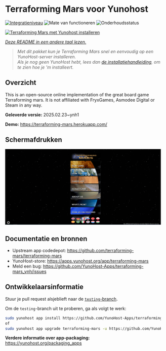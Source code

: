 <!--
NB: Deze README is automatisch gegenereerd door <https://github.com/YunoHost/apps/tree/master/tools/readme_generator>
Hij mag NIET handmatig aangepast worden.
-->

# Terraforming Mars  voor Yunohost

[![Integratieniveau](https://apps.yunohost.org/badge/integration/terraforming-mars)](https://ci-apps.yunohost.org/ci/apps/terraforming-mars/)
![Mate van functioneren](https://apps.yunohost.org/badge/state/terraforming-mars)
![Onderhoudsstatus](https://apps.yunohost.org/badge/maintained/terraforming-mars)

[![Terraforming Mars  met Yunohost installeren](https://install-app.yunohost.org/install-with-yunohost.svg)](https://install-app.yunohost.org/?app=terraforming-mars)

*[Deze README in een andere taal lezen.](./ALL_README.md)*

> *Met dit pakket kun je Terraforming Mars  snel en eenvoudig op een YunoHost-server installeren.*  
> *Als je nog geen YunoHost hebt, lees dan [de installatiehandleiding](https://yunohost.org/install), om te zien hoe je 'm installeert.*

## Overzicht

This is an open-source online implementation of the great board game Terraforming mars. It is not affiliated with FryxGames, Asmodee Digital or Steam in any way.


**Geleverde versie:** 2025.02.23~ynh1

**Demo:** <https://terraforming-mars.herokuapp.com/>

## Schermafdrukken

![Schermafdrukken van Terraforming Mars ](./doc/screenshots/screenshot.png)

## Documentatie en bronnen

- Upstream app codedepot: <https://github.com/terraforming-mars/terraforming-mars>
- YunoHost-store: <https://apps.yunohost.org/app/terraforming-mars>
- Meld een bug: <https://github.com/YunoHost-Apps/terraforming-mars_ynh/issues>

## Ontwikkelaarsinformatie

Stuur je pull request alsjeblieft naar de [`testing`-branch](https://github.com/YunoHost-Apps/terraforming-mars_ynh/tree/testing).

Om de `testing`-branch uit te proberen, ga als volgt te werk:

```bash
sudo yunohost app install https://github.com/YunoHost-Apps/terraforming-mars_ynh/tree/testing --debug
of
sudo yunohost app upgrade terraforming-mars -u https://github.com/YunoHost-Apps/terraforming-mars_ynh/tree/testing --debug
```

**Verdere informatie over app-packaging:** <https://yunohost.org/packaging_apps>
